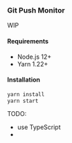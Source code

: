 ### Git Push Monitor

WIP

#### Requirements
- Node.js 12+
- Yarn 1.22+


#### Installation
```bash
yarn install
yarn start
```


TODO:
- use TypeScript
- 
